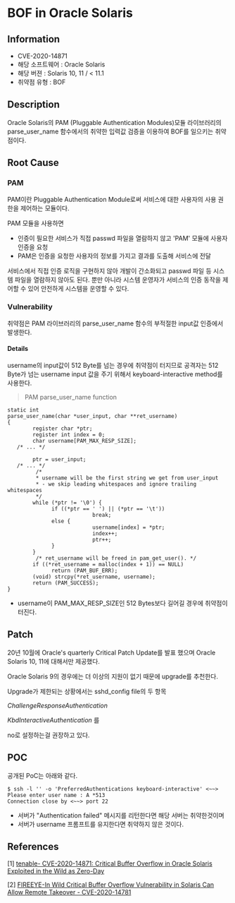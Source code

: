 ﻿


BOF in Oracle Solaris 
==========
Information
-----
* CVE-2020-14871
* 해당 소프트웨어 : Oracle Solaris
* 해당 버젼 : Solaris 10, 11 / < 11.1 
*  취약점 유형 : BOF

Description
---
Oracle Solaris의 PAM (Pluggable Authentication Modules)모듈 라이브러리의 parse_user_name  함수에서의 취약한 입력값 검증을 이용하여 BOF를 일으키는 취약점이다.

Root Cause
---
### PAM

PAM이란 Pluggable Authentication Module로써 서비스에 대한 사용자의 사용 권한을 제어하는 모듈이다. 

PAM 모듈을 사용하면 

- 인증이 필요한 서비스가 직접 passwd 파일을 열람하지 않고 'PAM' 모듈에 사용자 인증을 요청
- PAM은 인증을 요청한 사용자의 정보를 가지고 결과를 도출해 서비스에 전달 

서비스에서 직접 인증 로직을 구현하지 않아 개발이 간소화되고 
passwd 파일 등 시스템 파일을 열람하지 않아도 된다. 
뿐만 아니라 시스템 운영자가 서비스의 인증 동작을 제어할 수 있어 안전하게 시스템을 운영할 수 있다. 

### Vulnerability
취약점은 PAM 라이브러리의 parse_user_name 함수의 부적절한 input값 인증에서 발생한다. 

#### Details 
username의 input값이 512 Byte를 넘는 경우에 취약점이 터지므로 
공격자는 512 Byte가 넘는 username input 값을 주기 위해서 keyboard-interactive method를 사용한다.
		
> PAM parse_user_name function
		
	static int
	parse_user_name(char *user_input, char **ret_username)
	{
            register char *ptr;
            register int index = 0;
            char username[PAM_MAX_RESP_SIZE];
       /* ... */

            ptr = user_input;
       /* ... */
             /*
             * username will be the first string we get from user_input
             * - we skip leading whitespaces and ignore trailing whitespaces
             */
            while (*ptr != '\0') {
                  if ((*ptr == ' ') || (*ptr == '\t'))
                               break;
                  else {
                               username[index] = *ptr;
                               index++;
                               ptr++;
                  }
            }
             /* ret_username will be freed in pam_get_user(). */
            if ((*ret_username = malloc(index + 1)) == NULL)
                  return (PAM_BUF_ERR);
            (void) strcpy(*ret_username, username);
            return (PAM_SUCCESS);
	}

- username이 PAM_MAX_RESP_SIZE인 512 Bytes보다 길어길 경우에 취약점이 터진다. 

Patch
---
20년 10월에 Oracle's quarterly Critical Patch Update를 발표 했으며 
Oracle Solaris 10, 11에 대해서만 제공했다. 

Oracle Solaris 9의 경우에는 더 이상의 지원이 없기 때문에 upgrade를 추천한다. 

Upgrade가 제한되는 상황에서는 sshd_config file의 두 항목

_ChallengeResponseAuthentication_

_KbdInteractiveAuthentication_ 를

no로 설정하는걸 권장하고 있다. 

POC
---
공개된 PoC는 아래와 같다. 

	$ ssh -l '' -o 'PreferredAuthentications keyboard-interactive' <~~>
	Please enter user name : A *513 
	Connection close by <~~> port 22 

- 서버가 "Authentication failed" 메시지를 리턴한다면 해당 서버는 취약한것이며 
- 서버가 username 프롬프트를 유지한다면 취약하지 않은 것이다. 


References
---
[1] [tenable- CVE-2020-14871: Critical Buffer Overflow in Oracle Solaris Exploited in the Wild as Zero-Day](https://www.tenable.com/blog/cve-2020-14871-critical-buffer-overflow-in-oracle-solaris-exploited-in-the-wild-as-zero-day)

[2] [FIREEYE-In Wild Critical Buffer Overflow Vulnerability in Solaris Can Allow Remote Takeover - CVE-2020-14781](https://www.fireeye.com/blog/threat-research/2020/11/critical-buffer-overflow-vulnerability-in-solaris-can-allow-remote-takeover.html)



